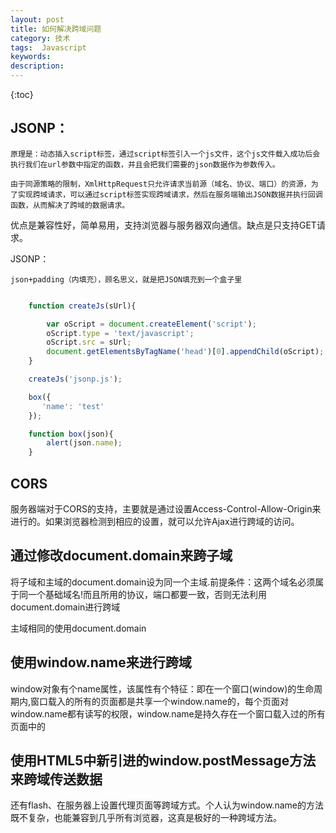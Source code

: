 ```yaml
---
layout: post
title: 如何解决跨域问题
category: 技术
tags:  Javascript
keywords: 
description: 
---
```


{:toc}
 
## JSONP：

	原理是：动态插入script标签，通过script标签引入一个js文件，这个js文件载入成功后会执行我们在url参数中指定的函数，并且会把我们需要的json数据作为参数传入。
	
	由于同源策略的限制，XmlHttpRequest只允许请求当前源（域名、协议、端口）的资源，为了实现跨域请求，可以通过script标签实现跨域请求，然后在服务端输出JSON数据并执行回调函数，从而解决了跨域的数据请求。

优点是兼容性好，简单易用，支持浏览器与服务器双向通信。缺点是只支持GET请求。

JSONP：
	
	json+padding（内填充），顾名思义，就是把JSON填充到一个盒子里

```js

    function createJs(sUrl){

        var oScript = document.createElement('script');
        oScript.type = 'text/javascript';
        oScript.src = sUrl;
        document.getElementsByTagName('head')[0].appendChild(oScript);
    }

    createJs('jsonp.js');

    box({
       'name': 'test'
    });

    function box(json){
        alert(json.name);
    }
```

## CORS

   服务器端对于CORS的支持，主要就是通过设置Access-Control-Allow-Origin来进行的。如果浏览器检测到相应的设置，就可以允许Ajax进行跨域的访问。

##  通过修改document.domain来跨子域

将子域和主域的document.domain设为同一个主域.前提条件：这两个域名必须属于同一个基础域名!而且所用的协议，端口都要一致，否则无法利用document.domain进行跨域

主域相同的使用document.domain


## 使用window.name来进行跨域

window对象有个name属性，该属性有个特征：即在一个窗口(window)的生命周期内,窗口载入的所有的页面都是共享一个window.name的，每个页面对window.name都有读写的权限，window.name是持久存在一个窗口载入过的所有页面中的

## 使用HTML5中新引进的window.postMessage方法来跨域传送数据

还有flash、在服务器上设置代理页面等跨域方式。个人认为window.name的方法既不复杂，也能兼容到几乎所有浏览器，这真是极好的一种跨域方法。
